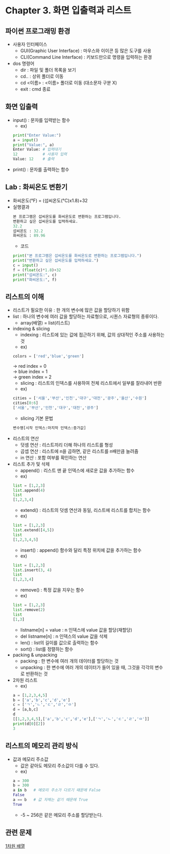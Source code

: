 # Chapter 3. 화면 입출력과 리스트

## 파이썬 프로그래밍 환경
- 사용자 인터페이스
  - GUI(Graphic User Interface) : 마우스와 이이콘 등 많은 도구를 사용
  - CLI(Command Line Interface) : 키보드만으로 명령을 입력하는 환경
- dos 명령어
  - dir : 파일 및 폴더 목록을 보기
  - cd.. : 상위 폴더로 이동
  - cd <이름> : <이름> 폴더로 이동 (대소문자 구분 X)
  - exit : cmd 종료
  
## 화면 입출력
- input() : 문자를 입력받는 함수
  - ex) <br>
  ```python
  print("Enter Value:")
  a = input()
  print("Value:", a)
  Enter Value: # 입력대기
  12           # 사용자 입력
  Value: 12    # 출력
  ```
- print() : 문자를 출력하는 함수
  
## Lab : 화씨온도 변환기
- 화씨온도(°F) = (섭씨온도(°C)x1.8)+32
- 실행결과<br>
  ```python
  본 프로그램은 섭씨온도를 화씨온도로 변환하는 프로그램입니다.
  변환하고 싶은 섭씨온도를 입력하세요.
  32.2
  섭씨온도 : 32.2
  화씨온도 : 89.96
  ```
  - 코드<br>
  ```python
  print("본 프로그램은 섭씨온도를 화씨온도로 변환하는 프로그램입니다.")
  print("변환하고 싶은 섭씨온도를 입력하세요.")
  c = input()
  f = (float(c)*1.8)+32
  print("섭씨온도:", c)
  print("화씨온도:", f)
  ```
## 리스트의 이해
- 리스트가 필요한 이유 : 한 개의 변수에 많은 값을 할당하기 위함
- list : 하나의 변수에 여러 값을 할당하는 자료형으로, 시퀀스 자료형의 종류이다.
  - array(배열) = list(리스트)
- indexing & slicing
  - indexing : 리스트에 있는 값에 접근하기 위해, 값의 상대적인 주소를 사용하는 것
  - ex) <br>
  ```python
  colors = ['red','blue','green']
  ```
  -> red index = 0 <br>
  -> blue index = 1<br>
  -> green index = 2
  - slicing : 리스트의 인덱스를 사용하여 전체 리스트에서 일부를 잘라내어 반환
  - ex) <br>
  ```python
  cities = ['서울','부산','인천','대구','대전','광주','울산','수원']
  cities[0:6]
  ['서울','부산','인천','대구','대전','광주']
  ```
  - slicing 기본 문법 <br>
  ```python
  변수명[시작 인덱스:마지막 인덱스:증가값]
  ```
- 리스트의 연산
  - 덧셈 연산 : 리스트끼리 더해 하나의 리스트를 형성
  - 곱셉 연산 : 리스트에 n을 곱하면, 같은 리스트를 n배만큼 늘려줌
  - in 연산 : 포함 여부를 확인하는 연산
- 리스트 추가 및 삭제
  - append() : 리스트 맨 끝 인덱스에 새로운 값을 추가하는 함수
  - ex) <br>
  ```python
  list = [1,2,3]
  list.append(4)
  list
  [1,2,3,4]
  ```
  - extend() : 리스트의 덧셈 연산과 동일, 리스트에 리스트를 합치는 함수
  - ex) <br>
  ```python
  list = [1,2,3]
  list.extend([4,5])
  list
  [1,2,3,4,5]
  ```
  - insert() : append() 함수와 달리 특정 위치에 값을 추가하는 함수
  - ex) <br>
  ```python
  list = [1,2,3]
  list.insert(3, 4)
  list
  [1,2,3,4]
  ```
  - remove() : 특정 값을 지우는 함수
  - ex) <br>
  ```python
  list = [1,2,3]
  list.remove(2)
  list
  [1,3]
  ```
  - listname[n] = value : n 인덱스에 value 값을 할당(재할당)
  - del listname[n] : n 인덱스의 value 값을 삭제
  - len() : list의 길이를 값으로 출력하는 함수
  - sort() : list를 정렬하는 함수
- packing & unpacking
  - packing : 한 변수에 여러 개의 데이터를 할당하는 것
  - unpacking :  한 변수에 여러 개의 데이터가 들어 있을 때, 그것을 각각의 변수로 반환하는 것
- 2차원 리스트
  - ex) <br>
  ```python
  a = [1,2,3,4,5]
  b = ['a','b','c','d','e']
  c = ['ㄱ','ㄴ','ㄷ','ㄹ','ㅁ']
  d = [a,b,c]
  d
  [[1,2,3,4,5],['a','b','c','d','e'],['ㄱ','ㄴ','ㄷ','ㄹ','ㅁ']]
  print(d[0][2])
  3
  ```
## 리스트의 메모리 관리 방식
- 값과 메모리 주소값
  - 값은 같아도 메모리 주소값이 다를 수 있다.
  - ex) <br>
  ```python
  a = 300
  b = 300
  a is b   # 메모리 주소가 다르기 때문에 False
  False
  a == b   # 값 자체는 같기 때문에 True
  True
  ```
  - -5 ~ 256은 같은 메모리 주소를 할당받는다.

## 관련 문제
[1차원 배열](https://www.acmicpc.net/step/6)
